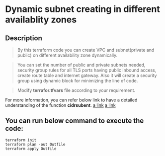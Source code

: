 # Dynamic subnet creating in different availablity zones

## Description
> By this terraform code you can create VPC and subnet(private and public) on different availability zone dynamically.

> You can set the number of public and private subnets needed, security group rules for all TLS ports having public inbound access, create route table and internet gateway.
> Also it will create a security group using dynamic block for minimizing the line of code.

> Modify **terrafor.tfvars** file according to your requirement.

For more information, you can refer below link to have a detailed understanding of the function **cidrsubent**.
[a link](https://www.terraform.io/language/functions/cidrsubnet)
[a link](https://www.terraform.io/language/expressions/dynamic-blocks)


## You can run below command to execute the code:
```
terraform init
terraform plan -out Outfile
terraform apply Outfile
```
